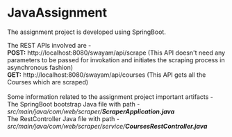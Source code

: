 # JavaAssignment

The assignment project is developed using SpringBoot.

The REST APIs involved are - <br/>
<b>POST:</b> http://localhost:8080/swayam/api/scrape  (This API doesn't need any parameters to be passed for invokation and initiates the scraping process in asynchronous fashion) <br/>
<b>GET:</b> http://localhost:8080/swayam/api/courses  (This API gets all the Courses which are scraped) <br/>
<br/>
Some information related to the assignment project important artifacts - <br/>
The SpringBoot bootstrap Java file with path - <i>src/main/java/com/web/scraper/</i><b><i>ScraperApplication.java</i></b> <br/>
The RestController Java file with path - <i>src/main/java/com/web/scraper/service/</i><b><i>CoursesRestController.java<b><i>
